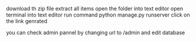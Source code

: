 download th zip file
extract all items
open the folder into text editor
open terminal into text editor
run command python manage.py runserver
click on the link genrated 

you can check admin pannel by changing url to /admin and edit database
